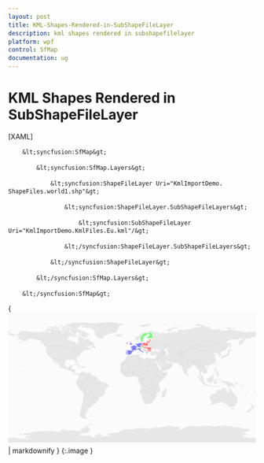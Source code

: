```yaml
---
layout: post
title: KML-Shapes-Rendered-in-SubShapeFileLayer
description: kml shapes rendered in subshapefilelayer
platform: wpf
control: SfMap
documentation: ug
---
```


# KML Shapes Rendered in SubShapeFileLayer

[XAML]



        &lt;syncfusion:SfMap&gt;

            &lt;syncfusion:SfMap.Layers&gt;

                &lt;syncfusion:ShapeFileLayer Uri="KmlImportDemo. ShapeFiles.world1.shp"&gt;

                    &lt;syncfusion:ShapeFileLayer.SubShapeFileLayers&gt;

                        &lt;syncfusion:SubShapeFileLayer Uri="KmlImportDemo.KmlFiles.Eu.kml"/&gt;

                    &lt;/syncfusion:ShapeFileLayer.SubShapeFileLayers&gt;

                &lt;/syncfusion:ShapeFileLayer&gt;

            &lt;/syncfusion:SfMap.Layers&gt;

        &lt;/syncfusion:SfMap&gt;





{ ![](KML-Shapes-Rendered-in-SubShapeFileLayer_images/KML-Shapes-Rendered-in-SubShapeFileLayer_img1.png) | markdownify }
{:.image }


